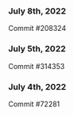 ### July 8th, 2022

Commit #208324

### July 5th, 2022

Commit #314353


### July 4th, 2022

Commit #72281

